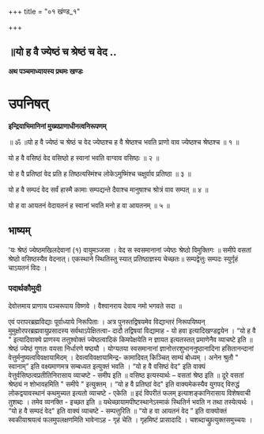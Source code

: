 +++
title = "०१ खंण्ड_१"

+++


## ॥यो ह वै ज्येष्ठं च श्रेष्ठं च वेद ..

**अथ पञ्चमाध्यायस्य प्रथमः खण्डः**

# **उपनिषत्**

**इन्द्रियाभिमानिनां मुख्यप्राणाधीनत्वनिरूपणम्**

॥ ॐ ॥यो ह वै ज्येष्ठं च श्रेष्ठं च वेद ज्येष्ठश्च ह वै श्रेष्ठश्च भवति प्राणो वाव ज्येष्ठश्च श्रेष्ठश्च ॥ १ ॥

यो ह वै वसिष्ठं वेद वसिष्ठो ह स्वानां भवति वाग्वाव वसिष्ठः ॥ २ ॥

यो ह वै प्रतिष्ठां वेद प्रति ह तिष्ठत्यस्मिंश्च लोकेऽमुष्मिंश्च चक्षुर्वाव प्रतिष्ठा ॥ ३ ॥

यो ह वै सम्पदं वेद सर्वं हास्मै कामाः सम्पद्यन्ते दैवाश्च मानुषाश्च श्रोत्रं वाव सम्पत् ॥ ४ ॥

यो ह वा आयतनं वेदायतनं ह स्वानां भवति मनो ह वा आयतनम् ॥ ५ ॥

## **भाष्यम्**

'यः श्रेष्ठं ज्येष्ठमखिलदेवानां (१) वायुमञ्जसा । वेद स स्वसमानानां ज्येष्ठः श्रेष्ठो विमुक्तिगः ॥ समीपे वसतां श्रेष्ठो वसिष्ठस्यैव वेदनात्। एकस्थाने स्थितिस्तु स्यात् प्रतिष्ठाज्ञस्य चेच्छतः॥ सम्पद्वेत्तुः सम्पदः स्युर्गृहं चाऽयतनं विदः ।

### पदार्थकौमुदी

देवोत्तमाय प्राणाय पञ्चरूपाय विष्णवे । वैश्वानराय देवाय नमो भगवते सदा ॥

एवं परापरब्रह्मविद्याः पूर्वाध्याये निरूपिताः । अत्र पुनस्तद्विषयमेव विद्यान्तरं निरूपयिष्यन् मुमुक्षोरपरब्रह्मवायुप्रसादस्य सर्वथाऽपेक्षितत्वा- दादौ तद्विषयां विद्यामाह - यो हवा इत्यादिखण्डद्वयेन । “यो ह वै " इत्यादिवाक्ये प्राणस्य तत्तुश्वोक्तं ज्येष्ठत्वादिकं किमपेक्षयेति न ज्ञायत इत्यतस्तत् प्रमाणेनैव व्याचष्टे इति ॥ श्रेष्ठं ज्येष्ठं गुणतः वयसा निर्धारणे षष्ठ्यौ । योग्यतया स्वसमानानां ज्ञानोत्तरशुभाननुष्ठानादिना हसितानन्दानां वेत्तुर्मनुष्यत्वविवक्षायामिदम् । देवत्वविवक्षायामिन्द्र- कामादिवत् किञ्चित् साम्यं बोध्यम् । अनेन श्रुतौ " स्वानाम्” इति वक्ष्यमाणमत्र सम्बध्यत इत्युक्तं भवति । “यो ह वै वसिष्ठं वेद" इति वाक्यं वेत्तुर्वसिष्ठत्वप्रतीतिनिरासाय व्याचष्टे - समीप इति ॥ वसिष्ठ इत्यस्यार्थः – वसतां श्रेष्ठ इति ॥ दूरे वसतां श्रेष्ठ्यं न शोभावहमिति " समीपे " इत्युक्तम् । “यो ह वै प्रतिष्ठां वेद" इति वाक्यमेकस्यैव युगपद् विरुद्धं लोकद्वयावस्थानं कथमुच्यत इत्यतो व्याचष्टे - एकेति ॥ इदं विपरीतं फलम् इत्याशङ्कानिरासाय विशेषवाची तुशब्दः । तमेव व्यनक्ति - इच्छत इति ॥ यथेच्छायामपीष्टस्थानेऽस्माकं स्थितिर्न भवति न तथा तस्येत्यर्थः । “यो ह वै सम्पदं वेद" इति वाक्यं व्याचष्टे - सम्पत्तुरिति ॥ “यो ह वा आयतनं वेद ” इति वाक्योक्तं स्वकीयाश्रयत्वं फलमुपलक्षणमिति भावेनाऽह - गृहं चेति । गृहमिष्टं प्रासादादि । चशब्दाच्छ्रुत्युक्तसमुच्चयः ।

